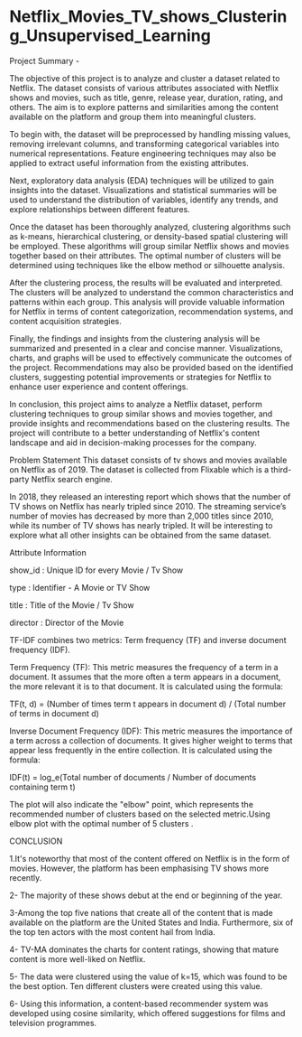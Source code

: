 # Netflix_Movies_TV_shows_Clustering_Unsupervised_Learning

Project Summary -

The objective of this project is to analyze and cluster a dataset related to Netflix. The dataset consists of various attributes associated with Netflix shows and movies, such as title, genre, release year, duration, rating, and others. The aim is to explore patterns and similarities among the content available on the platform and group them into meaningful clusters.

To begin with, the dataset will be preprocessed by handling missing values, removing irrelevant columns, and transforming categorical variables into numerical representations. Feature engineering techniques may also be applied to extract useful information from the existing attributes.

Next, exploratory data analysis (EDA) techniques will be utilized to gain insights into the dataset. Visualizations and statistical summaries will be used to understand the distribution of variables, identify any trends, and explore relationships between different features.

Once the dataset has been thoroughly analyzed, clustering algorithms such as k-means, hierarchical clustering, or density-based spatial clustering will be employed. These algorithms will group similar Netflix shows and movies together based on their attributes. The optimal number of clusters will be determined using techniques like the elbow method or silhouette analysis.

After the clustering process, the results will be evaluated and interpreted. The clusters will be analyzed to understand the common characteristics and patterns within each group. This analysis will provide valuable information for Netflix in terms of content categorization, recommendation systems, and content acquisition strategies.

Finally, the findings and insights from the clustering analysis will be summarized and presented in a clear and concise manner. Visualizations, charts, and graphs will be used to effectively communicate the outcomes of the project. Recommendations may also be provided based on the identified clusters, suggesting potential improvements or strategies for Netflix to enhance user experience and content offerings.

In conclusion, this project aims to analyze a Netflix dataset, perform clustering techniques to group similar shows and movies together, and provide insights and recommendations based on the clustering results. The project will contribute to a better understanding of Netflix's content landscape and aid in decision-making processes for the company.

Problem Statement This dataset consists of tv shows and movies available on Netflix as of 2019. The dataset is collected from Flixable which is a third-party Netflix search engine.

In 2018, they released an interesting report which shows that the number of TV shows on Netflix has nearly tripled since 2010. The streaming service’s number of movies has decreased by more than 2,000 titles since 2010, while its number of TV shows has nearly tripled. It will be interesting to explore what all other insights can be obtained from the same dataset.

Attribute Information

show_id : Unique ID for every Movie / Tv Show

type : Identifier - A Movie or TV Show

title : Title of the Movie / Tv Show

director : Director of the Movie

TF-IDF combines two metrics: Term frequency (TF) and inverse document frequency (IDF).

Term Frequency (TF): This metric measures the frequency of a term in a document. It assumes that the more often a term appears in a document, the more relevant it is to that document. It is calculated using the formula:

TF(t, d) = (Number of times term t appears in document d) / (Total number of terms in document d)

Inverse Document Frequency (IDF): This metric measures the importance of a term across a collection of documents. It gives higher weight to terms that appear less frequently in the entire collection. It is calculated using the formula:

IDF(t) = log_e(Total number of documents / Number of documents containing term t)

The plot will also indicate the "elbow" point, which represents the recommended number of clusters based on the selected metric.Using elbow plot with the optimal number of 5 clusters .



CONCLUSION

1.It's noteworthy that most of the content offered on Netflix is in the form of movies. However, the platform has been emphasising TV shows more recently.

2- The majority of these shows debut at the end or beginning of the year.

3-Among the top five nations that create all of the content that is made available on the platform are the United States and India. Furthermore, six of the top ten actors with the most content hail from India.

4- TV-MA dominates the charts for content ratings, showing that mature content is more well-liked on Netflix.

5- The data were clustered using the value of k=15, which was found to be the best option. Ten different clusters were created using this value.

6- Using this information, a content-based recommender system was developed using cosine similarity, which offered suggestions for films and television programmes.
